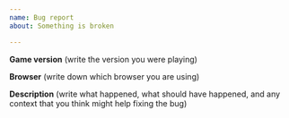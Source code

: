 ```yaml
---
name: Bug report
about: Something is broken

---
```


**Game version**
(write the version you were playing)

**Browser**
(write down which browser you are using)

**Description**
(write what happened, what should have happened, and any context that you think might help fixing the bug)
